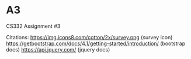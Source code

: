 # A3
CS332 Assignment #3

Citations:
https://img.icons8.com/cotton/2x/survey.png (survey icon)
https://getbootstrap.com/docs/4.1/getting-started/introduction/ (bootstrap docs)
https://api.jquery.com/ (jquery docs)